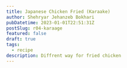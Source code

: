 ```yaml
---
title: Japanese Chicken Fried (Karaake)
author: Shehryar Jehanzeb Bokhari
pubDatetime: 2023-01-01T22:51:31Z
postSlug: r04-karaage
featured: false
draft: true
tags:
  - recipe
description: Diffrent way for fried chicken
---
```

